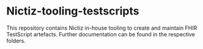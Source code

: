 # Nictiz-tooling-testscripts

This repository contains Nictiz in-house tooling to create and maintain FHIR TestScript artefacts. Further documentation can be found in the respective folders.